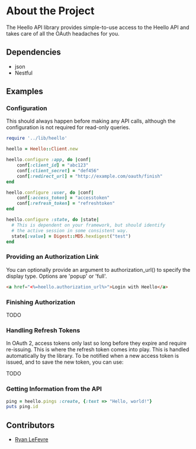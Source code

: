# About the Project

The Heello API library provides simple-to-use access to the Heello API and takes care of all the OAuth headaches for you.

## Dependencies

* json
* Nestful

## Examples

### Configuration

This should always happen before making any API calls, although the configuration is not required for read-only queries.

```ruby
require '../lib/heello'

heello = Heello::Client.new

heello.configure :app, do |conf|
	conf[:client_id] = "abc123"
	conf[:client_secret] = "def456"
	conf[:redirect_url] = "http://example.com/oauth/finish"
end

heello.configure :user, do |conf|
	conf[:access_token] = "accesstoken"
	conf[:refresh_token] = "refreshtoken"
end

heello.configure :state, do |state|
  # This is dependent on your framework, but should identify
  # the active session in some consistent way.
  state[:value] = Digest::MD5.hexdigest("test")
end
```

### Providing an Authorization Link

You can optionally provide an argument to authorization_url() to specify the display type. Options are 'popup' or 'full'.

```html
<a href="<%=heello.authorization_url%>">Login with Heello</a>
```

### Finishing Authorization

TODO

### Handling Refresh Tokens

In OAuth 2, access tokens only last so long before they expire and require re-issuing. This is where the refresh token comes into play. This is handled automatically by the library. To be notified when a new access token is issued, and to save the new token, you can use:

TODO

### Getting Information from the API


```ruby
ping = heello.pings :create, {:text => "Hello, world!"}
puts ping.id
```

## Contributors

* [Ryan LeFevre](http://heello.com/meltingice)